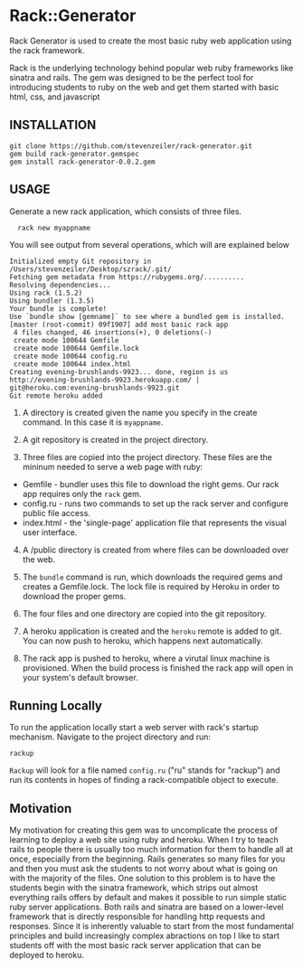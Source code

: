 # Rack::Generator

Rack Generator is used to create the most basic ruby web application using the rack framework.

Rack is the underlying technology behind popular web ruby frameworks like sinatra and rails. The gem was designed to be the perfect tool for introducing students to ruby on the web and get them started with basic html, css, and javascript

## INSTALLATION

    git clone https://github.com/stevenzeiler/rack-generator.git
    gem build rack-generator.gemspec
    gem install rack-generator-0.0.2.gem

## USAGE

Generate a new rack application, which consists of three files.

	  rack new myappname
  
You will see output from several operations, which will are explained below

    Initialized empty Git repository in /Users/stevenzeiler/Desktop/szrack/.git/
    Fetching gem metadata from https://rubygems.org/..........
    Resolving dependencies...
    Using rack (1.5.2) 
    Using bundler (1.3.5) 
    Your bundle is complete!
    Use `bundle show [gemname]` to see where a bundled gem is installed.
    [master (root-commit) 09f1907] add most basic rack app
     4 files changed, 46 insertions(+), 0 deletions(-)
     create mode 100644 Gemfile
     create mode 100644 Gemfile.lock
     create mode 100644 config.ru
     create mode 100644 index.html
    Creating evening-brushlands-9923... done, region is us
    http://evening-brushlands-9923.herokuapp.com/ | git@heroku.com:evening-brushlands-9923.git
    Git remote heroku added

1. A directory is created given the name you specify in the create command. In this case it is `myappname`.

2. A git repository is created in the project directory.

3. Three files are copied into the project directory. These files are the mininum needed to serve a web page with ruby:

  - Gemfile - bundler uses this file to download the right gems. Our rack app requires only the `rack` gem.
  - config.ru - runs two commands to set up the rack server and configure public file access.
  - index.html - the 'single-page' application file that represents the visual user interface.

4. A /public directory is created from where files can be downloaded over the web.

5. The `bundle` command is run, which downloads the required gems and creates a Gemfile.lock. The lock file is required by Heroku in order to download the proper gems.

6. The four files and one directory are copied into the git repository.

7. A heroku application is created and the `heroku` remote is added to git. You can now push to heroku, which happens next automatically.

8. The rack app is pushed to heroku, where a virutal linux machine is provisioned. When the build process is finished the rack app will open in your system's default browser.


## Running Locally

To run the application locally start a web server with rack's startup mechanism. Navigate to the project directory and run:

    rackup

`Rackup` will look for a file named `config.ru` ("ru" stands for "rackup") and run its contents in hopes of finding a rack-compatible object to execute.

    
## Motivation

My motivation for creating this gem was to uncomplicate the process of learning to deploy a web site using ruby and heroku. When I try to teach rails to people there is usually too much information for them to handle all at once, especially from the beginning. Rails generates so many files for you and then you must ask the students to not worry about what is going on with the majority of the files. One solution to this problem is to have the students begin with the sinatra framework, which strips out almost everything rails offers by default and makes it possible to run simple static ruby server applications. Both rails and sinatra are based on a lower-level framework that is directly responsible for handling http requests and responses. Since it is inherently valuable to start from the most fundamental principles and build increasingly complex abractions on top I like to start students off with the most basic rack server application that can be deployed to heroku. 

